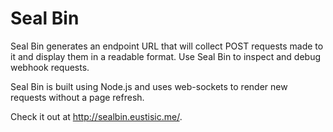 # Seal Bin

Seal Bin generates an endpoint URL that will collect POST requests made to it and display them in a readable format.
Use Seal Bin to inspect and debug webhook requests.

Seal Bin is built using Node.js and uses web-sockets to render new requests without a page refresh.

Check it out at http://sealbin.eustisic.me/.
